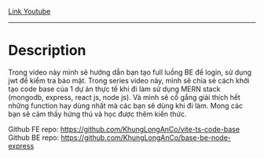 [Link Youtube](https://www.youtube.com/playlist?list=PLLqcXxqx5Jv1pbgHtTWrJGgcHTems1pSV)

---

# Description

Trong video này mình sẽ hướng dẫn bạn tạo full luồng BE để login, sử dụng jwt để kiểm tra bảo mật.
Trong series video này, mình sẽ chia sẻ cách khởi tạo code base của 1 dự án thực tế khi đi làm sử dụng MERN stack (mongodb, express, react js, node js). Và mình sẽ cố gắng giải thích hết những function hay dùng nhất mà các bạn sẽ dùng khi đi làm. Mong các bạn sẽ cảm thấy hứng thú và học được thêm kiến thức.

Github FE repo: https://github.com/KhungLongAnCo/vite-ts-code-base
Github BE repo: https://github.com/KhungLongAnCo/base-be-node-express
